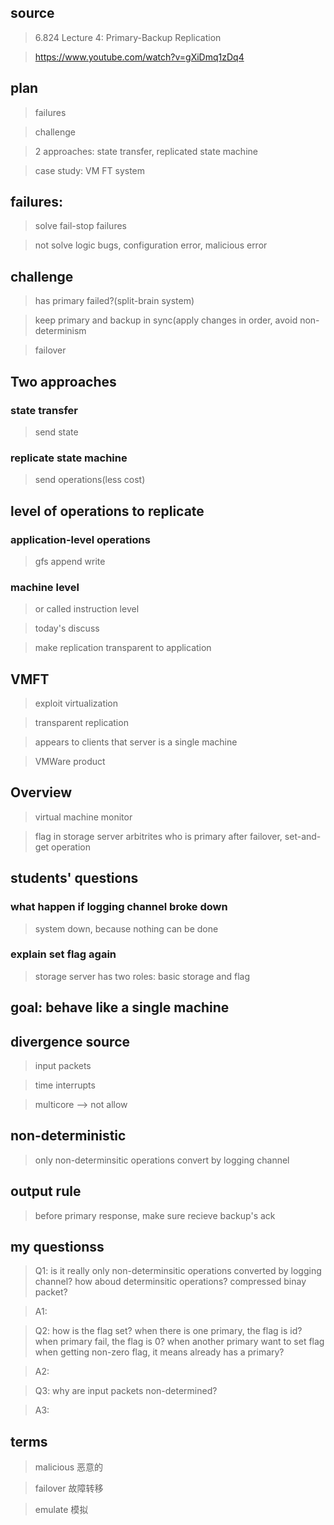 ## source 
> 6.824 Lecture 4: Primary-Backup Replication

> https://www.youtube.com/watch?v=gXiDmq1zDq4

## plan
> failures

> challenge

> 2 approaches: state transfer, replicated state machine

> case study: VM FT system

## failures:
> solve fail-stop failures

> not solve logic bugs, configuration error, malicious error

## challenge
> has primary failed?(split-brain system)

> keep primary and backup in sync(apply changes in order, avoid non-determinism

> failover

## Two approaches
### state transfer
> send state

### replicate state machine 
> send operations(less cost)

## level of operations to replicate
### application-level operations
> gfs append write

### machine level
> or called instruction level

> today's discuss

> make replication transparent to application


## VMFT
> exploit virtualization

> transparent replication

> appears to clients that server is a single machine

> VMWare product

## Overview
> virtual machine monitor

> flag in storage server arbitrites who is primary after failover, set-and-get operation

## students' questions
### what happen if logging channel broke down
> system down, because nothing can be done

### explain set flag again
> storage server has two roles: basic storage and flag

## goal: behave like a single machine

## divergence source
> input packets

> time interrupts

> multicore --> not allow

## non-deterministic
> only non-determinsitic operations convert by logging channel

## output rule
> before primary response, make sure recieve backup's ack

## my questionss
> Q1: is it really only non-determinsitic operations converted by logging channel? how aboud determinsitic operations? compressed binay packet?

> A1: 

> Q2: how is the flag set? when there is one primary, the flag is id? when primary fail, the flag is 0? when another primary want to set flag when getting non-zero flag, it means already has a primary?

> A2:

> Q3: why are input packets non-determined?

> A3: 

## terms
> malicious 恶意的

> failover 故障转移

> emulate 模拟
